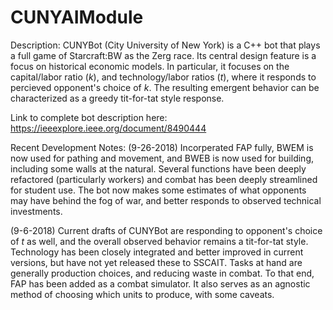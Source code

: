 # CUNYAIModule

Description:
CUNYBot (City University of New York) is a C++ bot that plays a full game of Starcraft:BW as the Zerg race. Its central design feature is a focus on historical economic models.  In particular, it focuses on the capital/labor ratio (*k*), and technology/labor ratios (*t*), where it responds to percieved opponent's choice of *k*.  The resulting emergent behavior can be characterized as a greedy tit-for-tat style response. 

Link to complete bot description here: https://ieeexplore.ieee.org/document/8490444

Recent Development Notes: 
(9-26-2018) Incorperated FAP fully, BWEM is now used for pathing and movement, and BWEB is now used for building, including some walls at the natural. Several functions have been deeply refactored (particularly workers) and combat has been deeply streamlined for student use. The bot now makes some estimates of what opponents may have behind the fog of war, and better responds to observed technical investments.

(9-6-2018) Current drafts of CUNYBot are responding to opponent's choice of *t* as well, and the overall observed behavior remains a tit-for-tat style.  Technology has been closely integrated and better improved in current versions, but have not yet released these to SSCAIT. Tasks at hand are generally production choices, and reducing waste in combat.  To that end, FAP has been added as a combat simulator. It also serves as an agnostic method of choosing which units to produce, with some caveats.
